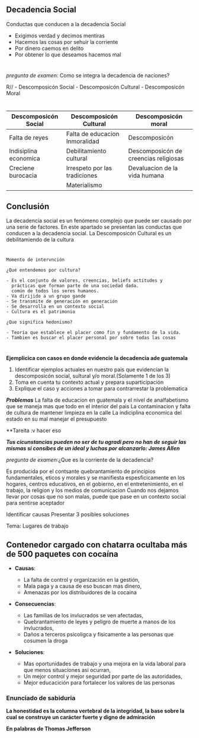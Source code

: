 ## Decadencia Social

Conductas que conducen a la decadencia Social

- Exigimos verdad y decimos mentiras
- Hacemos las cosas por sehuir la corriente
- Por dinero caemos en delito
- Por obtener lo que deseamos hacemos mal

#

_pregunta de examen_: Como se integra la decadencia de naciones?

R// - Descomposicón Social - Descomposicón Cultural - Descomposicón Moral

#

| Descomposicón Social  | Descomposicón Cultural         | Descomposicón moral                   |
| --------------------- | ------------------------------ | ------------------------------------- |
| Falta de reyes        | Falta de educacion Inmoralidad | Descomposicón                         |
| Indisiplina economica | Debilitamiento cultural        | Descomposicón de creencias religiosas |
| Creciene burocacia    | Irrespeto por las tradiciones  | Devaluacion de la vida humana         |
|                       | Materialismo                   |                                       |

## Conclusión

La decadencia social es un fenómeno complejo que puede ser causado por una serie de factores. En este apartado se presentan las conductas que conducen a la decadencia social.
La Descomposicón Cultural es un debilitamiendo de la cultura

#

    Momento de intervnción

    ¿Qué entendemos por cultura?

    - Es el conjunto de valores, creencias, beliefs actitudes y
      prácticas que forman parte de una sociedad dada.
      común de todos los seres humanos.
    - Va dirijido a un grupo gande
    - Se transmite de generación en generación
    - Se desarrolla en un contexto social
    - Cultura es el patrimonio

    ¿Que significa hedonismo?

    - Teoría que establece el placer como fin y fundamento de la vida.
    - Tambien es buscar el placer personal por sobre todas las cosas

#

**Ejemplicica con casos en donde evidencie la decadencia ade guatemala**

1. Identificar ejemplos actuales en nuestro pais que evidencian la descomposicón social, sultural y/o moral.(Solamente 1 de los 3)
2. Toma en cuenta tu contexto actual y prepara suparticipación
3. Explique el caso y acciones a tomar para contrarrestar la problematica

**_Problemas_**
La falta de educacion en guatemala y el nivel de analfabetismo que se maneja mas que todo en el interior del pais
La contaminacion y falta de cultura de mantener limpieza en la calle
La indiciplina economica del estado en su mal manejar el presupuesto

\*\*Tareita :v hacer eso

**_Tus cicunstancias pueden no ser de tu agradi pero no han de seguir las mismas si consibes de un ideal y luchas por alcanzarlo: James Allen_**

_pregunta de examen_:¿Que es la corriente de la decadencia?

Es producida por el contsante quebrantamiento de principios fundamentales, eticos y morales y se manifiesta espesficicamente en los hogares, centros educativos, en el gobierno, en el entretenimiento, en el trabajo, la religion y los medios de comunicacion
Cuando nos dejamos llevar por cosas que no son malas, puede que pase en un contexto social para sentirse aceptador

Identificar causas
Presentar 3 posibles soluciones

Tema: Lugares de trabajo

## Contenedor cargado con chatarra ocultaba más de 500 paquetes con cocaína

- **Causas**:

  - La falta de control y organización en la gestión,
  - Mala paga y a causa de eso buscan mas dinero,
  - Amenazas por los distribuidores de la cocaina

- **Consecuencias**:
  - Las familias de los invlucrados se ven afectadas,
  - Quebrantamiento de leyes y peligro de muerte a manos de los invlucrados,
  - Daños a terceros psicoligca y fisicamente a las personas que cosumen la droga
- **Soluciones**:
  - Mas oportunidades de trabajo y una mejora en la vida laboral para que menos situaciones asi ocurran,
  - Un mejor control y mejor seguridad por parte de las autoridades,
  - Mejor educacición para fortalecer los valores de las personas

### Enunciado de sabiduria

**La honestidad es la columna vertebral de la integridad, la base sobre la cual se construye un carácter fuerte y digno de admiración**

**En palabras de Thomas Jefferson**
